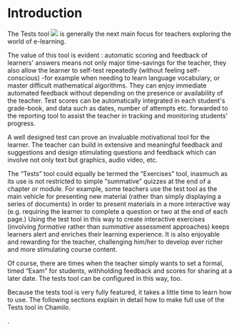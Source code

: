 # Introduction

The Tests tool ![](../../.gitbook/assets/graphics128%20%283%29.png) is generally the next main focus for teachers exploring the world of e-learning.

The value of this tool is evident : automatic scoring and feedback of learners' answers means not only major time-savings for the teacher, they also allow the learner to self-test repeatedly \(without feeling self-conscious\) -for example when needing to learn language vocabulary, or master difficult mathematical algorithms. They can enjoy immediate automated feedback without depending on the presence or availability of the teacher. Test scores can be automatically integrated in each student's grade-book, and data such as dates, number of attempts etc. forwarded to the reporting tool to assist the teacher in tracking and monitoring students' progress.

A well designed test can prove an invaluable motivational tool for the learner. The teacher can build in extensive and meaningful feedback and suggestions and design stimulating questions and feedback which can involve not only text but graphics, audio video, etc.

The “Tests” tool could equally be termed the “Exercises” tool, inasmuch as its use is not restricted to simple “summative” quizzes at the end of a chapter or module. For example, some teachers use the test tool as the main vehicle for presenting new material \(rather than simply displaying a series of documents\) in order to present materials in a more interactive way \(e.g. requiring the learner to complete a question or two at the end of each page.\) Using the test tool in this way to create interactive exercises \(involving _formative_ rather than _summative_ assessment approaches\) keeps learners alert and enriches their learning experience. It is also enjoyable and rewarding for the teacher, challenging him/her to develop ever richer and more stimulating course content.

Of course, there are times when the teacher simply wants to set a formal, timed “Exam” for students, withholding feedback and scores for sharing at a later date. The tests tool can be configured in this way, too.

Because the tests tool is very fully featured, it takes a little time to learn how to use. The following sections explain in detail how to make full use of the Tests tool in Chamilo.

.


